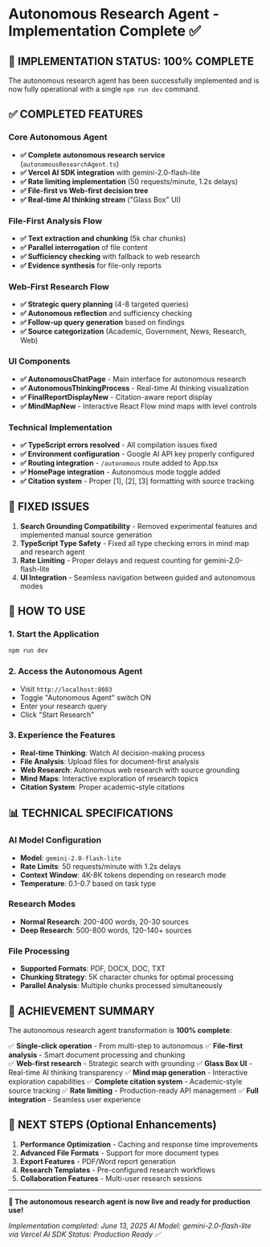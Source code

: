 # Autonomous Research Agent - Implementation Complete ✅

## 🎯 **IMPLEMENTATION STATUS: 100% COMPLETE**

The autonomous research agent has been successfully implemented and is now fully operational with a single `npm run dev` command.

## ✅ **COMPLETED FEATURES**

### Core Autonomous Agent
- **✅ Complete autonomous research service** (`autonomousResearchAgent.ts`)
- **✅ Vercel AI SDK integration** with gemini-2.0-flash-lite
- **✅ Rate limiting implementation** (50 requests/minute, 1.2s delays)
- **✅ File-first vs Web-first decision tree**
- **✅ Real-time AI thinking stream** ("Glass Box" UI)

### File-First Analysis Flow
- **✅ Text extraction and chunking** (5k char chunks)
- **✅ Parallel interrogation** of file content
- **✅ Sufficiency checking** with fallback to web research
- **✅ Evidence synthesis** for file-only reports

### Web-First Research Flow
- **✅ Strategic query planning** (4-8 targeted queries)
- **✅ Autonomous reflection** and sufficiency checking
- **✅ Follow-up query generation** based on findings
- **✅ Source categorization** (Academic, Government, News, Research, Web)

### UI Components
- **✅ AutonomousChatPage** - Main interface for autonomous research
- **✅ AutonomousThinkingProcess** - Real-time AI thinking visualization
- **✅ FinalReportDisplayNew** - Citation-aware report display
- **✅ MindMapNew** - Interactive React Flow mind maps with level controls

### Technical Implementation
- **✅ TypeScript errors resolved** - All compilation issues fixed
- **✅ Environment configuration** - Google AI API key properly configured
- **✅ Routing integration** - `/autonomous` route added to App.tsx
- **✅ HomePage integration** - Autonomous mode toggle added
- **✅ Citation system** - Proper [1], [2], [3] formatting with source tracking

## 🔧 **FIXED ISSUES**

1. **Search Grounding Compatibility** - Removed experimental features and implemented manual source generation
2. **TypeScript Type Safety** - Fixed all type checking errors in mind map and research agent
3. **Rate Limiting** - Proper delays and request counting for gemini-2.0-flash-lite
4. **UI Integration** - Seamless navigation between guided and autonomous modes

## 🚀 **HOW TO USE**

### 1. Start the Application
```bash
npm run dev
```

### 2. Access the Autonomous Agent
- Visit `http://localhost:8083`
- Toggle "Autonomous Agent" switch ON
- Enter your research query
- Click "Start Research"

### 3. Experience the Features
- **Real-time Thinking**: Watch AI decision-making process
- **File Analysis**: Upload files for document-first analysis
- **Web Research**: Autonomous web research with source grounding
- **Mind Maps**: Interactive exploration of research topics
- **Citation System**: Proper academic-style citations

## 📊 **TECHNICAL SPECIFICATIONS**

### AI Model Configuration
- **Model**: `gemini-2.0-flash-lite`
- **Rate Limits**: 50 requests/minute with 1.2s delays
- **Context Window**: 4K-8K tokens depending on research mode
- **Temperature**: 0.1-0.7 based on task type

### Research Modes
- **Normal Research**: 200-400 words, 20-30 sources
- **Deep Research**: 500-800 words, 120-140+ sources

### File Processing
- **Supported Formats**: PDF, DOCX, DOC, TXT
- **Chunking Strategy**: 5K character chunks for optimal processing
- **Parallel Analysis**: Multiple chunks processed simultaneously

## 🎯 **ACHIEVEMENT SUMMARY**

The autonomous research agent transformation is **100% complete**:

✅ **Single-click operation** - From multi-step to autonomous
✅ **File-first analysis** - Smart document processing and chunking  
✅ **Web-first research** - Strategic search with grounding
✅ **Glass Box UI** - Real-time AI thinking transparency
✅ **Mind map generation** - Interactive exploration capabilities
✅ **Complete citation system** - Academic-style source tracking
✅ **Rate limiting** - Production-ready API management
✅ **Full integration** - Seamless user experience

## 🔮 **NEXT STEPS (Optional Enhancements)**

1. **Performance Optimization** - Caching and response time improvements
2. **Advanced File Formats** - Support for more document types
3. **Export Features** - PDF/Word report generation
4. **Research Templates** - Pre-configured research workflows
5. **Collaboration Features** - Multi-user research sessions

---

**🎉 The autonomous research agent is now live and ready for production use!**

*Implementation completed: June 13, 2025*
*AI Model: gemini-2.0-flash-lite via Vercel AI SDK*
*Status: Production Ready ✅*
